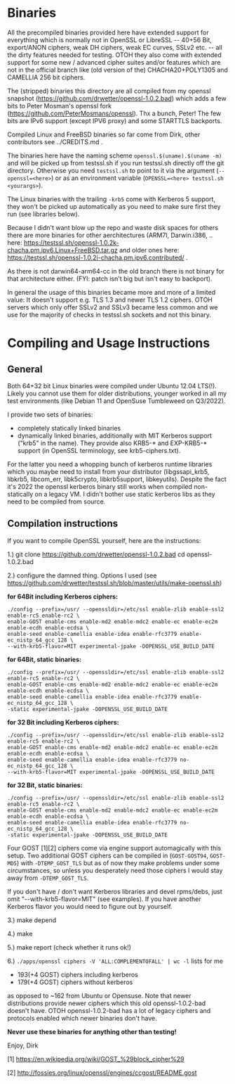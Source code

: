 
Binaries
========

All the precompiled binaries provided here have extended support for
everything which is normally not in OpenSSL or LibreSSL -- 40+56 Bit,
export/ANON ciphers, weak DH ciphers, weak EC curves, SSLv2 etc. -- all the dirty
features needed for testing. OTOH they also come with extended support
for some new / advanced cipher suites and/or features which are not in the
official branch like (old version of the) CHACHA20+POLY1305 and CAMELLIA 256 bit ciphers.

The (stripped) binaries this directory are all compiled from my openssl snapshot
(https://github.com/drwetter/openssl-1.0.2.bad) which adds a few bits to Peter
Mosman's openssl fork (https://github.com/PeterMosmans/openssl). Thx a bunch, Peter!
The few bits are IPv6 support (except IPV6 proxy) and some STARTTLS backports.

Compiled Linux and FreeBSD binaries so far come from Dirk, other
contributors see ../CREDITS.md .

The binaries here have the naming scheme ``openssl.$(uname).$(uname -m)``
and will be picked up from testssl.sh if you run testssl.sh directly
off the git directory. Otherwise you need ``testssl.sh`` to point to it
via the argument (``--openssl=<here>``) or as an environment variable
(``OPENSSL=<here> testssl.sh <yourargs>``).

The Linux binaries with the trailing ``-krb5`` come with Kerberos 5 support,
they won't be picked up automatically as you need to make sure first they
run (see libraries below).

Because I didn't want blow up the repo and waste disk spaces for others
there are more binaries for other aerchitectures (ARM7l, Darwin.i386, ..
here: https://testssl.sh/openssl-1.0.2k-chacha.pm.ipv6.Linux+FreeBSD.tar.gz
and older ones here: https://testssl.sh/openssl-1.0.2i-chacha.pm.ipv6.contributed/ .

As there is not darwin64-arm64-cc in the old branch there is not binary for
that architecture either. (FYI: patch isn't big but isn't easy to backport).


In general the usage of this binaries became more and more of a limited
value: It doesn't support e.g. TLS 1.3 and newer TLS 1.2 ciphers. OTOH servers
which only offer SSLv2 and SSLv3 became less common and we use for the
majority of checks in testssl.sh sockets and not this binary.


Compiling and Usage Instructions
================================

General
-------

Both 64+32 bit Linux binaries were compiled under Ubuntu 12.04 LTS(!). Likely you
cannot use them for older distributions, younger worked in all my test environments
(like Debian 11 and OpenSuse Tumbleweed on Q3/2022).

I provide two sets of binaries:

* completely statically linked binaries
* dynamically linked binaries, additionally with MIT Kerberos support ("krb5" in the name).
  They provide also KRB5-* and EXP-KRB5-* support (in OpenSSL terminology, see krb5-ciphers.txt).

For the latter you need a whopping bunch of kerberos runtime libraries which you maybe need to
install from your distributor (libgssapi_krb5, libkrb5, libcom_err, libk5crypto, libkrb5support,
libkeyutils). Despite the fact it's 2022 the openssl kerberos binary still works when compiled
non-statically on a legacy VM. I didn't bother use static kerberos libs as they need to be
compiled from source.


Compilation instructions
------------------------

If you want to compile OpenSSL yourself, here are the instructions:

1.)
    git clone https://github.com/drwetter/openssl-1.0.2.bad
    cd openssl-1.0.2.bad


2.) configure the damned thing. Options I used (see https://github.com/drwetter/testssl.sh/blob/master/utils/make-openssl.sh)

**for 64Bit including Kerberos ciphers:**

    ./config --prefix=/usr/ --openssldir=/etc/ssl enable-zlib enable-ssl2 enable-rc5 enable-rc2 \
    enable-GOST enable-cms enable-md2 enable-mdc2 enable-ec enable-ec2m enable-ecdh enable-ecdsa \
    enable-seed enable-camellia enable-idea enable-rfc3779 enable-ec_nistp_64_gcc_128 \
    --with-krb5-flavor=MIT experimental-jpake -DOPENSSL_USE_BUILD_DATE

**for 64Bit, static binaries:**

    ./config --prefix=/usr/ --openssldir=/etc/ssl enable-zlib enable-ssl2 enable-rc5 enable-rc2 \
    enable-GOST enable-cms enable-md2 enable-mdc2 enable-ec enable-ec2m enable-ecdh enable-ecdsa \
    enable-seed enable-camellia enable-idea enable-rfc3779 enable-ec_nistp_64_gcc_128 \
    -static experimental-jpake -DOPENSSL_USE_BUILD_DATE

**for 32 Bit including Kerberos ciphers:**

    ./config --prefix=/usr/ --openssldir=/etc/ssl enable-zlib enable-ssl2 enable-rc5 enable-rc2 \
    enable-GOST enable-cms enable-md2 enable-mdc2 enable-ec enable-ec2m enable-ecdh enable-ecdsa \
    enable-seed enable-camellia enable-idea enable-rfc3779 no-ec_nistp_64_gcc_128 \
    --with-krb5-flavor=MIT experimental-jpake -DOPENSSL_USE_BUILD_DATE

 **for 32 Bit, static binaries:**

    ./config --prefix=/usr/ --openssldir=/etc/ssl enable-zlib enable-ssl2 enable-rc5 enable-rc2 \
    enable-GOST enable-cms enable-md2 enable-mdc2 enable-ec enable-ec2m enable-ecdh enable-ecdsa \
    enable-seed enable-camellia enable-idea enable-rfc3779 no-ec_nistp_64_gcc_128 \
    -static experimental-jpake -DOPENSSL_USE_BUILD_DATE

Four GOST [1][2] ciphers come via engine support automagically with this setup. Two additional GOST
ciphers can be compiled in (``GOST-GOST94``, ``GOST-MD5``) with ``-DTEMP_GOST_TLS`` but as of now they make
problems under some circumstances, so unless you desperately need those ciphers I would stay away from
``-DTEMP_GOST_TLS``.

If you don't have / don't want Kerberos libraries and devel rpms/debs, just omit "--with-krb5-flavor=MIT"
(see examples).  If you have another Kerberos flavor you would need to figure out by yourself.

3.) make depend

4.) make

5.) make report (check whether it runs ok!)

6.) ``./apps/openssl ciphers -V 'ALL:COMPLEMENTOFALL' | wc -l`` lists for me
* 193(+4 GOST) ciphers including kerberos
* 179(+4 GOST) ciphers without kerberos

as opposed to ~162 from Ubuntu or Opensuse. Note that newer distributions provide
newer ciphers which this old openssl-1.0.2-bad doesn't have. OTOH openssl-1.0.2-bad
has a lot of legacy ciphers and protocols enabled which newer binaries don't have.

**Never use these binaries for anything other than testing!**

Enjoy, Dirk

[1] https://en.wikipedia.org/wiki/GOST_%29block_cipher%29

[2] http://fossies.org/linux/openssl/engines/ccgost/README.gost

